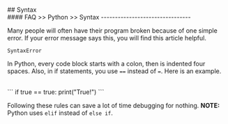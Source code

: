 <br>
<br>
## Syntax
<br>
#### FAQ >> Python >> Syntax
--------------------------------

Many people will often have their program broken because of one simple
error. If your error message says this, you will find this article
helpful.

`SyntaxError`

In Python, every code block starts with a colon, then is indented four
spaces. Also, in if statements, you use `==` instead of `=`. Here is
an example.

<br>
```
if true == true:
    print("True!")
```
<br>

Following these rules can save a lot of time debugging for nothing.
**NOTE:** Python uses `elif` instead of `else if`.

